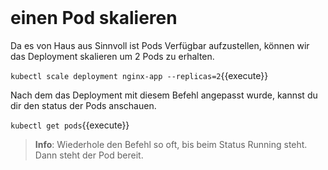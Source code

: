 <br>

# einen Pod skalieren

Da es von Haus aus Sinnvoll ist Pods Verfügbar aufzustellen, können wir das Deployment skalieren um 2 Pods zu erhalten.

`kubectl scale deployment nginx-app --replicas=2`{{execute}}

Nach dem das Deployment mit diesem Befehl angepasst wurde, kannst du dir den status der Pods anschauen.

`kubectl get pods`{{execute}}

> **Info**: Wiederhole den Befehl so oft, bis beim Status Running steht. Dann steht der Pod bereit.